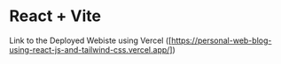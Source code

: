 # React + Vite

Link to the Deployed Webiste using Vercel ([https://personal-web-blog-using-react-js-and-tailwind-css.vercel.app/])

